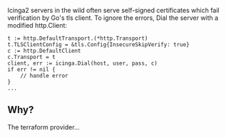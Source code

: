 Icinga2 servers in the wild often serve self-signed certificates which
fail verification by Go's tls client. To ignore the errors, Dial the server
with a modified http.Client:

	t := http.DefaultTransport.(*http.Transport)
	t.TLSClientConfig = &tls.Config{InsecureSkipVerify: true}
	c := http.DefaultClient
	c.Transport = t
	client, err := icinga.Dial(host, user, pass, c)
	if err != nil {
		// handle error
	}
	...

## Why?

The terraform provider...
